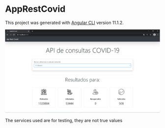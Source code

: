 # AppRestCovid

This project was generated with [Angular CLI](https://github.com/angular/angular-cli) version 11.1.2.

![Proyecto en Angular 11](src/assets/img/pantallazo.png)

The services used are for testing, they are not true values 